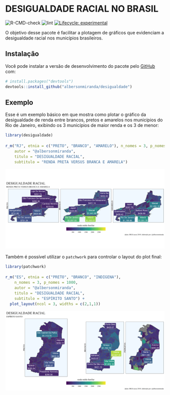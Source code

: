 
<!-- README.md is generated from README.Rmd. Please edit that file -->

# DESIGUALDADE RACIAL NO BRASIL

<!-- badges: start -->

![R-CMD-check](https://github.com/albersonmiranda/desigualdade/workflows/R-CMD-check/badge.svg?branch=master&event=push)
![lint](https://github.com/albersonmiranda/desigualdade/workflows/lint/badge.svg?branch=master&event=push)
[![Lifecycle:
experimental](https://img.shields.io/badge/lifecycle-experimental-orange.svg)](https://www.tidyverse.org/lifecycle/#experimental)
<!-- badges: end -->

O objetivo desse pacote é facilitar a plotagem de gráficos que
evidenciam a desigualdade racial nos municípios brasileiros.

## Instalação

Você pode instalar a versão de desenvolvimento do pacote pelo
[GitHub](https://github.com/) com:

``` r
# install.packages("devtools")
devtools::install_github("albersonmiranda/desigualdade")
```

## Exemplo

Esse é um exemplo básico em que mostra como plotar o gráfico da
desigualdade de renda entre brancos, pretos e amarelos nos municípios do
Rio de Janeiro, exibindo os 3 municípios de maior renda e os 3 de menor:

``` r
library(desigualdade)

r_m("RJ", etnia = c("PRETO", "BRANCO", "AMARELO"), n_nomes = 3, p_nomes = 1000,
    autor = "@albersonmiranda",
    titulo = "DESIGUALDADE RACIAL",
    subtitulo = "RENDA PRETA VERSUS BRANCA E AMARELA")
```

![](man/figures/README-example-1.png)<!-- -->

Também é possível utilizar o `patchwork` para controlar o layout do plot
final:

``` r
library(patchwork)

r_m("ES", etnia = c("PRETO", "BRANCO", "INDIGENA"),
    n_nomes = 3, p_nomes = 1000,
    autor = "@albersonmiranda",
    titulo = "DESIGUALDADE RACIAL",
    subtitulo = "ESPÍRITO SANTO") +
  plot_layout(ncol = 3, widths = c(2,1,1))
```

![](man/figures/README-example2-1.png)<!-- -->
